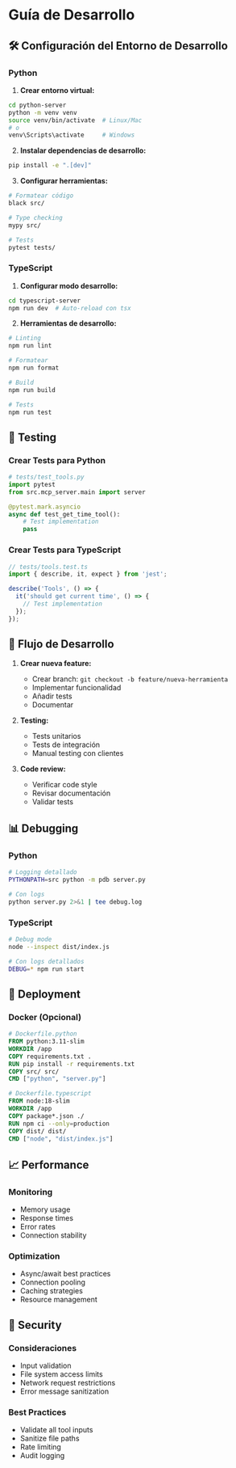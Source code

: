 # Guía de Desarrollo

## 🛠️ Configuración del Entorno de Desarrollo

### Python

1. **Crear entorno virtual:**
```bash
cd python-server
python -m venv venv
source venv/bin/activate  # Linux/Mac
# o
venv\Scripts\activate     # Windows
```

2. **Instalar dependencias de desarrollo:**
```bash
pip install -e ".[dev]"
```

3. **Configurar herramientas:**
```bash
# Formatear código
black src/

# Type checking
mypy src/

# Tests
pytest tests/
```

### TypeScript

1. **Configurar modo desarrollo:**
```bash
cd typescript-server
npm run dev  # Auto-reload con tsx
```

2. **Herramientas de desarrollo:**
```bash
# Linting
npm run lint

# Formatear
npm run format

# Build
npm run build

# Tests
npm run test
```

## 🧪 Testing

### Crear Tests para Python

```python
# tests/test_tools.py
import pytest
from src.mcp_server.main import server

@pytest.mark.asyncio
async def test_get_time_tool():
    # Test implementation
    pass
```

### Crear Tests para TypeScript

```typescript
// tests/tools.test.ts
import { describe, it, expect } from 'jest';

describe('Tools', () => {
  it('should get current time', () => {
    // Test implementation
  });
});
```

## 🔄 Flujo de Desarrollo

1. **Crear nueva feature:**
   - Crear branch: `git checkout -b feature/nueva-herramienta`
   - Implementar funcionalidad
   - Añadir tests
   - Documentar

2. **Testing:**
   - Tests unitarios
   - Tests de integración
   - Manual testing con clientes

3. **Code review:**
   - Verificar code style
   - Revisar documentación
   - Validar tests

## 📊 Debugging

### Python
```bash
# Logging detallado
PYTHONPATH=src python -m pdb server.py

# Con logs
python server.py 2>&1 | tee debug.log
```

### TypeScript
```bash
# Debug mode
node --inspect dist/index.js

# Con logs detallados
DEBUG=* npm run start
```

## 🚀 Deployment

### Docker (Opcional)

```dockerfile
# Dockerfile.python
FROM python:3.11-slim
WORKDIR /app
COPY requirements.txt .
RUN pip install -r requirements.txt
COPY src/ src/
CMD ["python", "server.py"]
```

```dockerfile
# Dockerfile.typescript
FROM node:18-slim
WORKDIR /app
COPY package*.json ./
RUN npm ci --only=production
COPY dist/ dist/
CMD ["node", "dist/index.js"]
```

## 📈 Performance

### Monitoring
- Memory usage
- Response times
- Error rates
- Connection stability

### Optimization
- Async/await best practices
- Connection pooling
- Caching strategies
- Resource management

## 🔐 Security

### Consideraciones
- Input validation
- File system access limits
- Network request restrictions
- Error message sanitization

### Best Practices
- Validate all tool inputs
- Sanitize file paths
- Rate limiting
- Audit logging